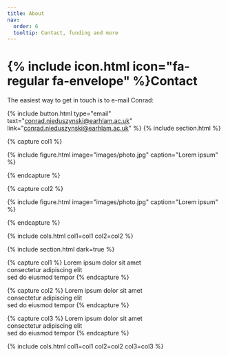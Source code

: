 ```yaml
---
title: About
nav:
  order: 6
  tooltip: Contact, funding and more
---
```


# {% include icon.html icon="fa-regular fa-envelope" %}Contact

The easiest way to get in touch is to e-mail Conrad:

{%
  include button.html
  type="email"
  text="conrad.nieduszynski@earhlam.ac.uk"
  link="conrad.nieduszynski@earhlam.ac.uk"
%}
{% include section.html %}

{% capture col1 %}

{%
  include figure.html
  image="images/photo.jpg"
  caption="Lorem ipsum"
%}

{% endcapture %}

{% capture col2 %}

{%
  include figure.html
  image="images/photo.jpg"
  caption="Lorem ipsum"
%}

{% endcapture %}

{% include cols.html col1=col1 col2=col2 %}

{% include section.html dark=true %}

{% capture col1 %}
Lorem ipsum dolor sit amet  
consectetur adipiscing elit  
sed do eiusmod tempor
{% endcapture %}

{% capture col2 %}
Lorem ipsum dolor sit amet  
consectetur adipiscing elit  
sed do eiusmod tempor
{% endcapture %}

{% capture col3 %}
Lorem ipsum dolor sit amet  
consectetur adipiscing elit  
sed do eiusmod tempor
{% endcapture %}

{% include cols.html col1=col1 col2=col2 col3=col3 %}

